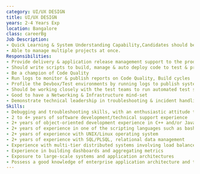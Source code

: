 ```yaml
---
category: UI/UX DESIGN
title: UI/UX DESIGN
years: 2-4 Years Exp
location: Bangalore
class: careerBg
Job Description: 
- Quick Learning & System Understanding Capability,Candidates should be excellent team players, yet capable of working independently 
- Able to manage multiple projects at once.
Responsibilities: 
- Provide delivery & application release management support to the product teams
- Should write scripts to build, manage & auto deploy code to test & production environments
- Be a champion of Code Quality
- Run logs to monitor & publish reports on Code Quality, Build cycles
- Profile the Devbox/Test environments by running logs to publish system usage/WLM
- Should be working closely with the test teams to run automated test scripts for performance & functional validations
- Good to have a Networking & Infrastructure mind-set
- Demonstrate technical leadership in troubleshooting & incident handling
Skills:
- Debugging and troubleshooting skills, with an enthusiastic attitude to support and resolve customer problems
- 2 to 4+ years of software development/technical support experience
- 2+ years of object-oriented development experience in C++ and/or Java
- 2+ years of experience in one of the scripting languages such as bash, Perl, or Python
- 2+ years of experience with UNIX/Linux operating system
- 2+ years of experience with SQL/PLSQL, relational data management
- Experience with multi-tier distributed systems involving load balancers, caching layers and real-time event processing
- Experience in building dashboards and aggregating metrics
- Exposure to large-scale systems and application architectures
- Possess a good knowledge of enterprise application architecture and technologies including web, web services, client-server and databases
---
```

